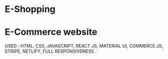 # E-Shopping 
# E-Commerce website
USED : HTML, CSS, JAVASCRIPT, REACT JS, MATERIAL UI, COMMERCE.JS, STRIPE, NETLIFY, FULL RESPONSIVENESS . 
